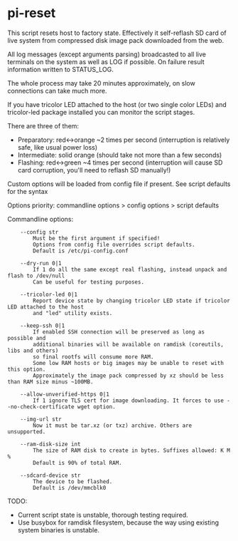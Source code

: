 # pi-reset

This script resets host to factory state.
Effectively it self-reflash SD card of live system from compressed disk image pack downloaded from the web.

All log messages (except arguments parsing) broadcasted to all live terminals on the system as well as LOG if possible.
On failure result information written to STATUS_LOG.

The whole process may take 20 minutes approximately, on slow connections can take much more.

If you have tricolor LED attached to the host (or two single color LEDs) and tricolor-led package installed you can monitor the script stages.

There are three of them:
- Preparatory: red<->orange ~2 times per second (interruption is relatively safe,
  like usual power loss)
- Intermediate: solid orange (should take not more than a few seconds)
- Flashing: red<->green ~4 times per second (interruption will cause SD card corruption,
  you'll need to reflash SD manually!)

Custom options will be loaded from config file if present. See script defaults for the syntax

Options priority: commandline options > config options > script defaults

Commandline options:
```
    --config str
        Must be the first argument if specified!
        Options from config file overrides script defaults.
        Default is /etc/pi-config.conf

    --dry-run 0|1
        If 1 do all the same except real flashing, instead unpack and flash to /dev/null
        Can be useful for testing purposes.

    --tricolor-led 0|1
        Report device state by changing tricolor LED state if tricolor LED attached to the host
        and "led" utility exists.

    --keep-ssh 0|1
        If enabled SSH connection will be preserved as long as possible and
        additional binaries will be available on ramdisk (coreutils, libs and others)
        so final rootfs will consume more RAM.
        Some low RAM hosts or big images may be unable to reset with this option.
        Approximately the image pack compressed by xz should be less than RAM size minus ~100MB.

    --allow-unverified-https 0|1
        If 1 ignore TLS cert for image downloading. It forces to use --no-check-certificate wget option.

    --img-url str
        Now it must be tar.xz (or txz) archive. Others are unsupported.

    --ram-disk-size int
        The size of RAM disk to create in bytes. Suffixes allowed: K M %
        Default is 90% of total RAM.

    --sdcard-device str
        The device to be flashed.
        Default is /dev/mmcblk0
```
TODO:
- Current script state is unstable, thorough testing required.
- Use busybox for ramdisk filesystem, because the way using existing system binaries is unstable.
